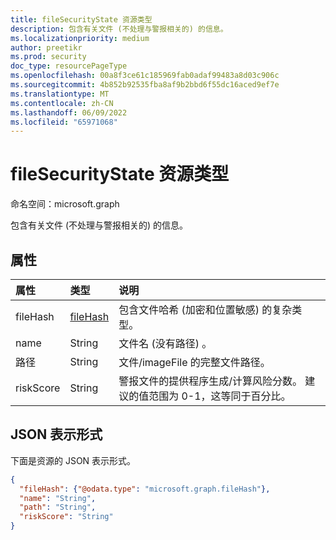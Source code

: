 ```yaml
---
title: fileSecurityState 资源类型
description: 包含有关文件 (不处理与警报相关的) 的信息。
ms.localizationpriority: medium
author: preetikr
ms.prod: security
doc_type: resourcePageType
ms.openlocfilehash: 00a8f3ce61c185969fab0adaf99483a8d03c906c
ms.sourcegitcommit: 4b852b92535fba8af9b2bbd6f55dc16aced9ef7e
ms.translationtype: MT
ms.contentlocale: zh-CN
ms.lasthandoff: 06/09/2022
ms.locfileid: "65971068"
---
```

# <a name="filesecuritystate-resource-type"></a>fileSecurityState 资源类型

命名空间：microsoft.graph

包含有关文件 (不处理与警报相关的) 的信息。

## <a name="properties"></a>属性

| 属性   | 类型|说明|
|:---------------|:--------|:----------|
|fileHash|[fileHash](filehash.md)|包含文件哈希 (加密和位置敏感) 的复杂类型。|
|name|String|文件名 (没有路径) 。|
|路径|String|文件/imageFile 的完整文件路径。|
|riskScore|String|警报文件的提供程序生成/计算风险分数。 建议的值范围为 0-1，这等同于百分比。|

## <a name="json-representation"></a>JSON 表示形式

下面是资源的 JSON 表示形式。

<!-- {
  "blockType": "resource",
  "optionalProperties": [

  ],
  "@odata.type": "microsoft.graph.fileSecurityState"
}-->

```json
{
  "fileHash": {"@odata.type": "microsoft.graph.fileHash"},
  "name": "String",
  "path": "String",
  "riskScore": "String"
}

```

<!-- uuid: 8fcb5dbc-d5aa-4681-8e31-b001d5168d79
2015-10-25 14:57:30 UTC -->
<!-- {
  "type": "#page.annotation",
  "description": "fileSecurityState resource",
  "keywords": "",
  "section": "documentation",
  "tocPath": ""
}-->

